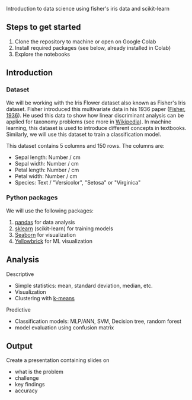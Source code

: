 Introduction to data science using fisher's iris data and scikit-learn

## Steps to get started
1. Clone the repository to machine or open on Google Colab
2. Install required packages (see below, already installed in Colab)
3. Explore the notebooks

## Introduction

### Dataset

We will be working with the Iris Flower dataset also known as Fisher&#39;s Iris dataset. Fisher introduced this multivariate data in his 1936 paper ([Fisher, 1936](https://onlinelibrary.wiley.com/doi/pdf/10.1111/j.1469-1809.1936.tb02137.x)). He used this data to show how linear discriminant analysis can be applied for taxonomy problems (see more in [Wikipedia](https://en.wikipedia.org/wiki/Iris_flower_data_set)). In machine learning, this dataset is used to introduce different concepts in textbooks. Similarly, we will use this dataset to train a classification model.

This dataset contains 5 columns and 150 rows. The columns are:

- Sepal length: Number / cm
- Sepal width: Number / cm
- Petal length: Number / cm
- Petal width: Number / cm
- Species: Text / &quot;Versicolor&quot;, &quot;Setosa&quot; or &quot;Virginica&quot;

### Python packages

We will use the following packages:

1. [pandas](https://pandas.pydata.org/docs/index.html) for data analysis
2. [sklearn](https://scikit-learn.org/stable/index.html) (scikit-learn) for training models
3. [Seaborn](https://seaborn.pydata.org/index.html) for visualization
4. [Yellowbrick](https://www.scikit-yb.org/en/latest/index.html) for ML visualization

## Analysis

Descriptive

- Simple statistics: mean, standard deviation, median, etc.
- Visualization
- Clustering with [k-means](https://en.wikipedia.org/wiki/K-means_clustering)

Predictive

- Classification models: MLP/ANN, SVM, Decision tree, random forest
- model evaluation using confusion matrix

## Output

Create a presentation containing slides on

- what is the problem
- challenge
- key findings
- accuracy
